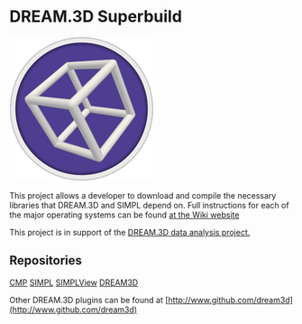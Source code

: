 # DREAM.3D Superbuild #

![](DREAM3DLogo.png)

This project allows a developer to download and compile the necessary libraries that DREAM.3D and SIMPL depend on. Full instructions for each of the major operating systems can be found [at the Wiki website](https://github.com/BlueQuartzSoftware/DREAM3DSuperbuild/wiki)

This project is in support of the [DREAM.3D data analysis project.](http://dream3d.bluequartz.net)

## Repositories ##

[CMP](https://github.com/BlueQuartzSoftware/CMP)
[SIMPL](https://github.com/BlueQuartzSoftware/SIMPL)
[SIMPLView](https://github.com/BlueQuartzSoftware/SIMPLView)
[DREAM3D](https://github.com/BlueQuartzSoftware/DREAM3D)

Other DREAM.3D plugins can be found at [http://www.github.com/dream3d](http://www.github.com/dream3d)

